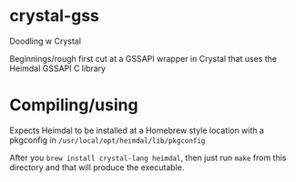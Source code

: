 # crystal-gss
Doodling w Crystal

Beginnings/rough first cut at a GSSAPI wrapper in Crystal that uses the Heimdal GSSAPI C library

# Compiling/using

Expects Heimdal to be installed at a Homebrew style location with a pkgconfig in `/usr/local/opt/heimdal/lib/pkgconfig`

After you `brew install crystal-lang heimdal`, then just run `make` from this directory and that will produce the executable.
